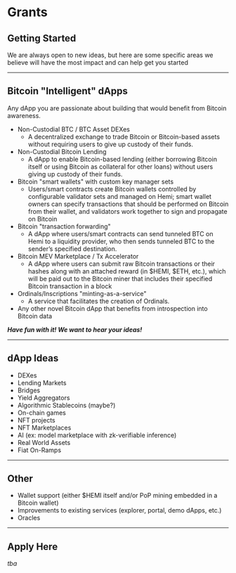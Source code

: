 # Grants

## Getting Started

We are always open to new ideas, but here are some specific areas we believe will have the most impact and can help get you started

***

## Bitcoin "Intelligent" dApps

Any dApp you are passionate about building that would benefit from Bitcoin awareness.

* Non-Custodial BTC / BTC Asset DEXes
  * A decentralized exchange to trade Bitcoin or Bitcoin-based assets without requiring users to give up custody of their funds.&#x20;
* Non-Custodial Bitcoin Lending
  * A dApp to enable Bitcoin-based lending (either borrowing Bitcoin itself or using Bitcoin as collateral for other loans) without users giving up custody of their funds.&#x20;
* Bitcoin "smart wallets" with custom key manager sets
  * Users/smart contracts create Bitcoin wallets controlled by configurable validator sets and managed on Hemi; smart wallet owners can specify transactions that should be performed on Bitcoin from their wallet, and validators work together to sign and propagate on Bitcoin
* Bitcoin "transaction forwarding"
  * A dApp where users/smart contracts can send tunneled BTC on Hemi to a liquidity provider, who then sends tunneled BTC to the sender’s specified destination.
* Bitcoin MEV Marketplace / Tx Accelerator
  * A dApp where users can submit raw Bitcoin transactions or their hashes along with an attached reward (in $HEMI, $ETH, etc.), which will be paid out to the Bitcoin miner that includes their specified Bitcoin transaction in a block
* Ordinals/Inscriptions "minting-as-a-service"
  * A service that facilitates the creation of Ordinals.&#x20;
* Any other novel Bitcoin dApp that benefits from introspection into Bitcoin data

_**Have fun with it! We want to hear your ideas!**_&#x20;

***

## dApp Ideas

* DEXes
* Lending Markets
* Bridges
* Yield Aggregators
* Algorithmic Stablecoins (maybe?)
* On-chain games
* NFT projects&#x20;
* NFT Marketplaces
* AI (ex: model marketplace with zk-verifiable inference)
* Real World Assets
* Fiat On-Ramps

***

## Other

* Wallet support (either $HEMI itself and/or PoP mining embedded in a Bitcoin wallet)
* Improvements to existing services (explorer, portal, demo dApps, etc.)
* Oracles

***

## Apply Here

_tba_
